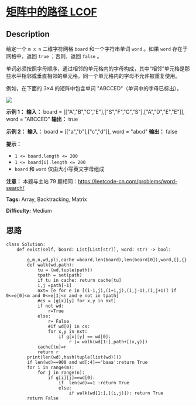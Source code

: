 # [矩阵中的路径  LCOF][title]

## Description

给定一个 `m x n` 二维字符网格 `board` 和一个字符串单词 `word` 。如果 `word` 存在于网格中，返回 `true` ；否则，返回
`false` 。

单词必须按照字母顺序，通过相邻的单元格内的字母构成，其中“相邻”单元格是那些水平相邻或垂直相邻的单元格。同一个单元格内的字母不允许被重复使用。

例如，在下面的 3×4 的矩阵中包含单词 "ABCCED"（单词中的字母已标出）。

![](https://assets.leetcode.com/uploads/2020/11/04/word2.jpg)

**示例 1：**
            **输入：** board = [["A","B","C","E"],["S","F","C","S"],["A","D","E","E"]], word = "ABCCED"    **输出：** true    

**示例 2：**
            **输入：** board = [["a","b"],["c","d"]], word = "abcd"    **输出：** false    

**提示：**

  * `1 <= board.length <= 200`
  * `1 <= board[i].length <= 200`
  * `board` 和 `word` 仅由大小写英文字母组成

**注意：** 本题与主站 79 题相同：<https://leetcode-cn.com/problems/word-search/>


**Tags:** Array, Backtracking, Matrix

**Difficulty:** Medium

## 思路

``` python3
class Solution:
    def exist(self, board: List[List[str]], word: str) -> bool:

        g,m,n,wd,pli,cache =board,len(board),len(board[0]),word,[],{}
        def walk(wd,path):
            tu = (wd,tuple(path))
            tpath = set(path)
            if tu in cache: return cache[tu]
            i,j =path[-1]
            nxt= [e for e in [(i-1,j),(i+1,j),(i,j-1),(i,j+1)] if 0<=e[0]<m and 0<=e[1]<n and e not in tpath]
            #cs = [g[x][y] for x,y in nxt]
            if not wd:
                r=True
            else:
                r= False
                #if wd[0] in cs:
                for x,y in nxt:
                    if g[x][y] == wd[0]:
                        r |= walk(wd[1:],path+[(x,y)])
            cache[tu]=r
            return r
        print(len(wd),hash(tuple(list(wd))))
        if len(wd)==900 and wd[:4]=='baaa':return True
        for i in range(m):
            for j in range(n):
                if g[i][j]==wd[0]:
                    if  len(wd)==1 :return True
                    else:
                        if walk(wd[1:],[(i,j)]): return True
        return False
```

[title]: https://leetcode-cn.com/problems/ju-zhen-zhong-de-lu-jing-lcof
